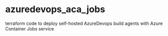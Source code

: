 # azuredevops_aca_jobs
terraform code to deploy self-hosted AzureDevops build agents with Azure Container Jobs service
